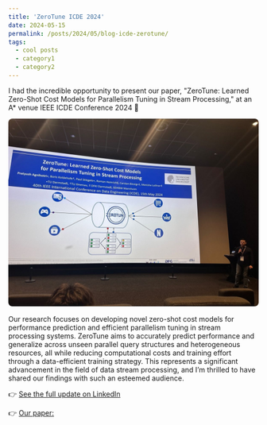 ```yaml
---
title: 'ZeroTune ICDE 2024'
date: 2024-05-15
permalink: /posts/2024/05/blog-icde-zerotune/
tags:
  - cool posts
  - category1
  - category2
---
```

I had the incredible opportunity to present our paper, "ZeroTune: Learned Zero-Shot Cost Models for Parallelism Tuning in Stream Processing," at an A* venue IEEE ICDE Conference 2024 🎉
<p>
  <img src="/images/icde-zerotune.jpeg" alt="ICDE Zerotune" width="504" style="border-radius: 8px;" />
</p>

Our research focuses on developing novel zero-shot cost models for performance prediction and efficient parallelism tuning in stream processing systems. ZeroTune aims to accurately predict performance and generalize across unseen parallel query structures and heterogeneous resources, all while reducing computational costs and training effort through a data-efficient training strategy. This represents a significant advancement in the field of data stream processing, and I’m thrilled to have shared our findings with such an esteemed audience. 

👉 [See the full update on LinkedIn](https://www.linkedin.com/posts/pratyushagnihotri_icde2024-zerotune-streamprocessing-activity-7197575766241353728-jEuG?utm_source=share&utm_medium=member_desktop&rcm=ACoAAAJPxx4BsG_t_IY9Z1EjS-M-nALwbBljx6c)

👉 [Our paper:](https://www.kom.tu-darmstadt.de/assets/d92de053-a9be-4273-97de-9cc699f53827/AKSHBL24.pdf)